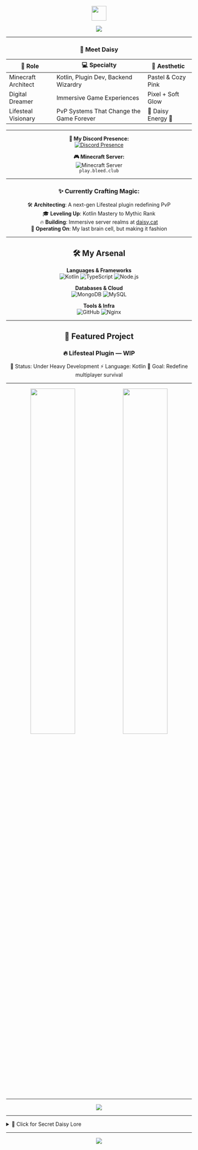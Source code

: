 <!--
    🌸 Daisy's README — Ultimate Edition 2025
    ✨ Best of the Best, Cute, Modern, Unbeatable ✨
    🐇 P.S. There’s a secret section hidden in here — can you find it?
-->

<!-- HEADER -->
<p align="center">
  <img src="https://media.giphy.com/media/hvRJCLFzcasrR4ia7z/giphy.gif" width="40px"/>  
</p>

<div align="center">
  <img src="https://readme-typing-svg.herokuapp.com?font=Fira+Code&size=32&duration=2800&pause=2000&color=FFB6F9&center=true&vCenter=true&width=940&lines=🌸+Welcome+to+Daisy's+Digital+Realm;Minecraft+Plugin+Architect+%7C+Kotlin+Sorceress;Crafting+Worlds+One+Commit+at+a+Time+🚀;Turning+Caffeine+into+Code+%E2%98%95" />
</div>

---

<!-- PROFILE CARD -->
<div align="center">

### 💖 Meet Daisy

| 🌟 Role             | 💻 Specialty                             | 🎨 Aesthetic        |
|---------------------|------------------------------------------|---------------------|
| Minecraft Architect | Kotlin, Plugin Dev, Backend Wizardry     | Pastel & Cozy Pink  |
| Digital Dreamer     | Immersive Game Experiences               | Pixel + Soft Glow   |
| Lifesteal Visionary | PvP Systems That Change the Game Forever | 🌸 Daisy Energy 🌸 |

</div>

---

<!-- DYNAMIC STATUS -->
<div align="center">

**💬 My Discord Presence:**  
[![Discord Presence](https://lanyard.cnrad.dev/api/295529835764252682?theme=dark&bg=0d1117&idleMessage=✨%20Probably%20coding...%20or%20gaming)](https://discord.com/users/295529835764252682)

**🎮 Minecraft Server:**  
![Minecraft Server](https://img.shields.io/badge/status-online-brightgreen?style=for-the-badge&logo=minecraft&logoColor=white)  
`play.bleed.club`

</div>

---

<!-- CURRENTLY CRAFTING -->
<div align="center">

### ✨ Currently Crafting Magic:
🛠 **Architecting**: A next-gen Lifesteal plugin redefining PvP  
🎓 **Leveling Up**: Kotlin Mastery to Mythic Rank  
🔥 **Building**: Immersive server realms at [daisy.cat](https://daisy.cat)  
🌙 **Operating On**: My last brain cell, but making it fashion     

</div>

---

<!-- TECH STACK -->
<div align="center">

## 🛠️ My Arsenal

**Languages & Frameworks**  
![Kotlin](https://img.shields.io/badge/Kotlin-FFB6F9?style=for-the-badge&logo=kotlin&logoColor=white)
![TypeScript](https://img.shields.io/badge/TypeScript-98C1FF?style=for-the-badge&logo=typescript&logoColor=white)
![Node.js](https://img.shields.io/badge/Node.js-93FFD8?style=for-the-badge&logo=nodedotjs&logoColor=black)

**Databases & Cloud**  
![MongoDB](https://img.shields.io/badge/MongoDB-97FFB6?style=for-the-badge&logo=mongodb&logoColor=black)
![MySQL](https://img.shields.io/badge/MySQL-FFD4E5?style=for-the-badge&logo=mysql&logoColor=black)

**Tools & Infra**  
![GitHub](https://img.shields.io/badge/GitHub-FFD580?style=for-the-badge&logo=github&logoColor=black)
![Nginx](https://img.shields.io/badge/Nginx-FFC1B6?style=for-the-badge&logo=nginx&logoColor=black)

</div>

---

<!-- PROJECT SHOWCASE -->
<div align="center">

## 🎯 Featured Project

### 🔥 Lifesteal Plugin — WIP

🚀 Status: Under Heavy Development
⚡ Language: Kotlin
🎯 Goal: Redefine multiplayer survival


</div>

---

<!-- GITHUB STATS -->
<div align="center">
  <img width="49%" src="https://github-readme-stats.vercel.app/api?username=fu3i0n&show_icons=true&theme=radical&hide_border=true&bg_color=0D1117&title_color=FFB6F9&icon_color=FFB6F9&text_color=FFFFFF&count_private=true&include_all_commits=true" />
  <img width="49%" src="https://github-readme-streak-stats.herokuapp.com/?user=fu3i0n&theme=radical&hide_border=true&background=0D1117&stroke=FFB6F9&ring=FFB6F9&fire=FFB6F9&currStreakLabel=FFFFFF" />
</div>

---

<!-- CONTRIBUTION GRAPH -->
<div align="center">
  <img src="https://github-readme-activity-graph.vercel.app/graph?username=fu3i0n&bg_color=0D1117&color=FFB6F9&line=FFB6F9&point=FFFFFF&area=true&hide_border=true" />
</div>

---

<!-- SECRET SECTION -->
<details>
<summary>🐇 Click for Secret Daisy Lore</summary>

✨ **Fun Fact #1:** Daisy’s caffeine-to-code ratio is dangerously high.  
🎮 **Fun Fact #2:** Probably writing this README instead of sleeping.  
🌸 **Fun Fact #3:** If you found this section, you’re officially cool.  

</details>

---

<!-- FOOTER -->
<div align="center">
  <img src="https://capsule-render.vercel.app/api?type=waving&color=gradient&customColorList=14,20,22&height=150&section=footer&text=Thanks%20for%20visiting%20daisy.cat!&fontSize=42&fontColor=ffffff&animation=twinkling&fontAlignY=75"/>
</div>
